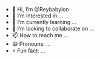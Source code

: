 - 👋 Hi, I’m @Reybabylon
- 👀 I’m interested in ...
- 🌱 I’m currently learning ...
- 💞️ I’m looking to collaborate on ...
- 📫 How to reach me ...
- 😄 Pronouns: ...
- ⚡ Fun fact: ...

<!---
Reybabylon/Reybabylon is a ✨ special ✨ repository because its `README.md` (this file) appears on your GitHub profile.
You can click the Preview link to take a look at your changes.
--->
